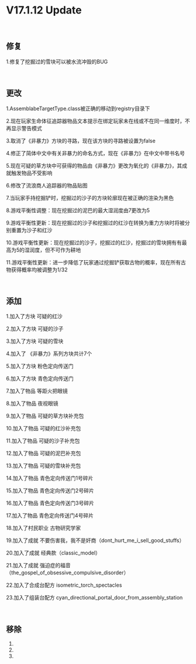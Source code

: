 # V17.1.12 Update

​     

## 修复

1.修复了挖掘过的雪块可以被水流冲毁的BUG

​     

## 更改

1.AssemblabeTargetType.class被正确的移动到registry目录下

2.现在玩家生命体征追踪器物品文本提示在绑定玩家未在线或不在同一维度时，不再显示警告模式

3.取消了《非暴力》方块的寻路，现在该方块的寻路被设置为false

4.修正了简体中文中有关非暴力的命名方式，现在《非暴力》在中文中带书名号

5.现在可疑的草方块中可获得的物品由《非暴力》更改为氧化的《非暴力》，其成就触发物品不受影响

6.修改了流浪商人追踪器的物品贴图

7.当玩家手持挖掘铲时，挖掘过的沙子的方块轮廓现在被正确的渲染为黑色

8.游戏平衡性调整：现在挖掘过的泥巴的最大湿润度由7更改为5

9.游戏平衡性更新：现在挖掘过的沙子和挖掘过的红沙在转换为重力方块时将被分别重置为沙子和红沙

10.游戏平衡性更新：现在挖掘过的沙子，挖掘过的红沙，挖掘过的雪块拥有有最高为5的湿润度，但不可作为耕地

11.游戏平衡性更新：进一步降低了玩家通过挖掘铲获取古物的概率，现在所有古物获得概率均被调整为1/32

​     

## 添加

1.加入了方块 可疑的红沙

2.加入了方块 可疑的沙子

3.加入了方块 可疑的雪块

4.加入了 《非暴力》系列方块共计7个

5.加入了方块 粉色定向传送门

6.加入了方块 青色定向传送门

7.加入了物品 等距火把眼镜

8.加入了物品 夜视眼镜

9.加入了物品 可疑的草方块补充包

10.加入了物品 可疑的红沙补充包

11.加入了物品 可疑的沙子补充包

12.加入了物品 可疑的泥巴补充包

13.加入了物品 可疑的雪块补充包

14.加入了物品 青色定向传送门1号碎片

15.加入了物品 青色定向传送门2号碎片

16.加入了物品 青色定向传送门3号碎片

17.加入了物品 青色定向传送门4号碎片

18.加入了村民职业 古物研究学家

19.加入了成就 不要伤害我，我不是奸商（dont_hurt_me_i_sell_good_stuffs）

20.加入了成就 经典款（classic_model）

21.加入了成就 强迫症的福音（the_gospel_of_obsessive_compulsive_disorder）

22.加入了合成台配方 isometric_torch_spectacles

23.加入了组装台配方 cyan_directional_portal_door_from_assembly_station

​     

## 移除

1.

2.

3.

